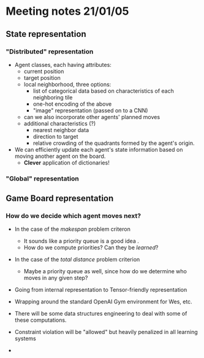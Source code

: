 # Meeting notes 21/01/05

## State representation

### "Distributed" representation

* Agent classes, each having attributes:
  * current position 
  * target position
  * local neighborhood, three options:
    * list of categorical data based on characteristics of each neighboring tile
    * one-hot encoding of the above
    * "image" representation (passed on to a CNN)
  * can we also incorporate other agents' planned moves
  * additional characteristics (?)
    * nearest neighbor data
    * direction to target
    * relative crowding of the quadrants formed by the agent's origin.
* We can efficiently update each agent's state information based on moving another agent on the board. 
  * **Clever** application of dictionaries!

### "Global" representation



## Game Board representation

### How do we decide which agent moves next?

* In the case of the *makespan* problem criteron
  * It sounds like a priority queue is a good idea .
  * How do we compute priorities? Can they be *learned*?
* In the case of the *total distance* problem criterion
  * Maybe a priority queue as well, since how do we determine who moves in any given step?

* Going from internal representation to Tensor-friendly representation
* Wrapping around the standard OpenAI Gym environment for Wes, etc.
* There will be some data structures engineering to deal with some of these computations.
* Constraint violation will be "allowed" but heavily penalized in all learning systems
* 